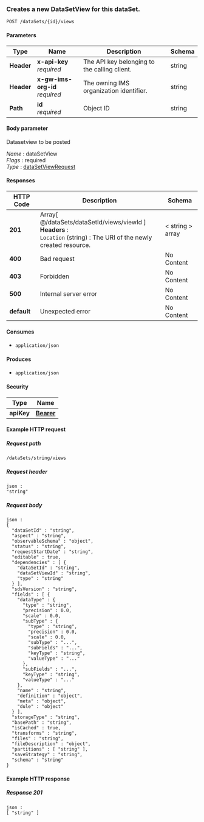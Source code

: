 
<a name="post_data_set_view_by_data_set_id"></a>
### Creates a new DataSetView for this dataSet.
```
POST /dataSets/{id}/views
```


#### Parameters

|Type|Name|Description|Schema|
|---|---|---|---|
|**Header**|**x-api-key**  <br>*required*|The API key belonging to the calling client.|string|
|**Header**|**x-gw-ims-org-id**  <br>*required*|The owning IMS organization identifier.|string|
|**Path**|**id**  <br>*required*|Object ID|string|


#### Body parameter
Datasetview to be posted

*Name* : dataSetView  
*Flags* : required  
*Type* : [dataSetViewRequest](../definitions/dataSetViewRequest.md#datasetviewrequest)


#### Responses

|HTTP Code|Description|Schema|
|---|---|---|
|**201**|Array[ @/dataSets/dataSetId/views/viewId ]  <br>**Headers** :   <br>`Location` (string) : The URI of the newly created resource.|< string > array|
|**400**|Bad request|No Content|
|**403**|Forbidden|No Content|
|**500**|Internal server error|No Content|
|**default**|Unexpected error|No Content|


#### Consumes

* `application/json`


#### Produces

* `application/json`


#### Security

|Type|Name|
|---|---|
|**apiKey**|**[Bearer](security.md#bearer)**|


#### Example HTTP request

##### Request path
```
/dataSets/string/views
```


##### Request header
```
json :
"string"
```


##### Request body
```
json :
{
  "dataSetId" : "string",
  "aspect" : "string",
  "observableSchema" : "object",
  "status" : "string",
  "requestStartDate" : "string",
  "editable" : true,
  "dependencies" : [ {
    "dataSetId" : "string",
    "dataSetViewId" : "string",
    "type" : "string"
  } ],
  "sdsVersion" : "string",
  "fields" : [ {
    "dataType" : {
      "type" : "string",
      "precision" : 0.0,
      "scale" : 0.0,
      "subType" : {
        "type" : "string",
        "precision" : 0.0,
        "scale" : 0.0,
        "subType" : "...",
        "subFields" : "...",
        "keyType" : "string",
        "valueType" : "..."
      },
      "subFields" : "...",
      "keyType" : "string",
      "valueType" : "..."
    },
    "name" : "string",
    "definition" : "object",
    "meta" : "object",
    "dule" : "object"
  } ],
  "storageType" : "string",
  "basePath" : "string",
  "isCached" : true,
  "transforms" : "string",
  "files" : "string",
  "fileDescription" : "object",
  "partitions" : [ "string" ],
  "saveStrategy" : "string",
  "schema" : "string"
}
```


#### Example HTTP response

##### Response 201
```
json :
[ "string" ]
```




